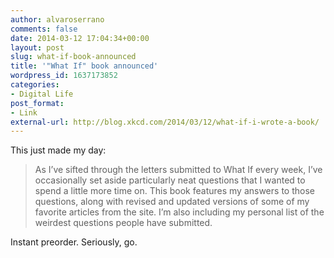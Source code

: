 ```yaml
---
author: alvaroserrano
comments: false
date: 2014-03-12 17:04:34+00:00
layout: post
slug: what-if-book-announced
title: '"What If" book announced'
wordpress_id: 1637173852
categories:
- Digital Life
post_format:
- Link
external-url: http://blog.xkcd.com/2014/03/12/what-if-i-wrote-a-book/
---
```


This just made my day:



<blockquote>As I’ve sifted through the letters submitted to What If every week, I’ve occasionally set aside particularly neat questions that I wanted to spend a little more time on. This book features my answers to those questions, along with revised and updated versions of some of my favorite articles from the site. I’m also including my personal list of the weirdest questions people have submitted.</blockquote>



Instant preorder. Seriously, go.

